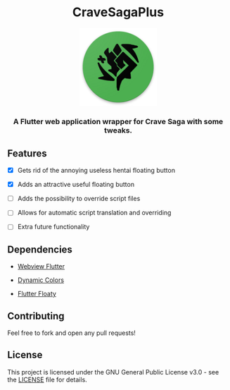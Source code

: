 
<h1 align="center">  
 CraveSagaPlus
</h1>

  <p align="center">  
    <img src="android/app/src/main/res/mipmap-xxxhdpi/csplus.png" width="35%"/>
  </p>

<h3 align="center"> 
  A Flutter web application wrapper for Crave Saga with some tweaks.
</h3>

  

## Features

  

- [x] Gets rid of the annoying useless hentai floating button

- [x] Adds an attractive useful floating button

- [ ] Adds the possibility to override script files

- [ ] Allows for automatic script translation and overriding

- [ ] Extra future functionality

  
  
  
  

## Dependencies

  


- [Webview Flutter](https://pub.dev/packages/webview_flutter)

  

- [Dynamic Colors](https://pub.dev/packages/dynamic_color)

  

- [Flutter Floaty](https://pub.dev/packages/flutter_floaty)
  

## Contributing

  

Feel free to fork and open any pull requests!

  

## License

  

This project is licensed under the GNU General Public License v3.0 - see the [LICENSE](LICENSE) file for details.